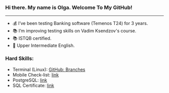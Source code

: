 ### Hi there. My name is Olga. Welcome To My GitHub! 

******

- 💰 I’ve been testing Banking software (Temenos T24) for 3 years.
- 📚 I’m improving testing skills on Vadim Ksendzov's course.
- 📚 ISTQB certified.
- 📗 Upper Intermediate English.

### Hard Skills: 
+ Terminal (Linux): [GitHub: Branches](https://github.com/egorovaolga888/Repo_35.git)
+ Mobile Check-list: [link](https://docs.google.com/spreadsheets/d/1R5vWpuPZjOQib3zlGwqJNIWOy4NeMQNQqLwrUU6MuxE/edit?usp=sharing)
+ PostgreSQL: [link](https://github.com/egorovaolga888/SQL.git)
+ SQL Certificate: [link](https://stepik.org/certificate/6bddee644a68356402c71bddb58792652e5cd603.pdf)
